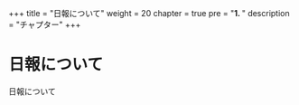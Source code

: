 +++
title = "日報について"
weight = 20
chapter = true
pre = "<b>1. </b>"
description = "チャプター"
+++

# 日報について

日報について
